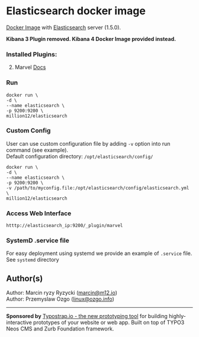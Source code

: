 # Elasticsearch docker image 
[Docker Image](https://registry.hub.docker.com/u/million12/elasticsearch/) with [Elasticsearch](http://www.elasticsearch.org/) server (1.5.0).

**Kibana 3 Plugin removed. Kibana 4 Docker Image provided instead.**

### Installed Plugins:

2. Marvel [Docs](http://www.elasticsearch.org/overview/marvel/)

### Run 
    docker run \
    -d \
    --name elasticsearch \
    -p 9200:9200 \
    million12/elasticsearch

### Custom Config 
User can use custom configuration file by adding `-v` option into run command (see example).  
Default configuration directory: `/opt/elasticsearch/config/`  
    
    docker run \
    -d \
    --name elasticsearch \
    -p 9200:9200 \
    -v /path/to/myconfig.file:/opt/elasticsearch/config/elasticsearch.yml \
    million12/elasticsearch

### Access Web Interface
`htttp://elasticsearch_ip:9200/_plugin/marvel`  

### SystemD .service file
For easy deployment using systemd we provide an example of `.service` file. See `systemd` directory

## Author(s)

Author: Marcin ryzy Ryzycki (<marcin@m12.io>)  
Author: Przemyslaw Ozgo (<linux@ozgo.info>)

---

**Sponsored by** [Typostrap.io - the new prototyping tool](http://typostrap.io/) for building highly-interactive prototypes of your website or web app. Built on top of TYPO3 Neos CMS and Zurb Foundation framework.
